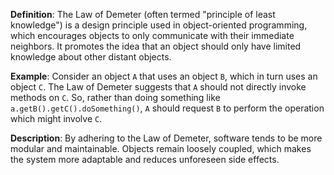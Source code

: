 **Definition**: The Law of Demeter (often termed "principle of least knowledge") is a design principle used in object-oriented programming, which encourages objects to only communicate with their immediate neighbors. It promotes the idea that an object should only have limited knowledge about other distant objects.

**Example**: Consider an object `A` that uses an object `B`, which in turn uses an object `C`. The Law of Demeter suggests that `A` should not directly invoke methods on `C`. So, rather than doing something like `a.getB().getC().doSomething()`, `A` should request `B` to perform the operation which might involve `C`.

**Description**: By adhering to the Law of Demeter, software tends to be more modular and maintainable. Objects remain loosely coupled, which makes the system more adaptable and reduces unforeseen side effects.